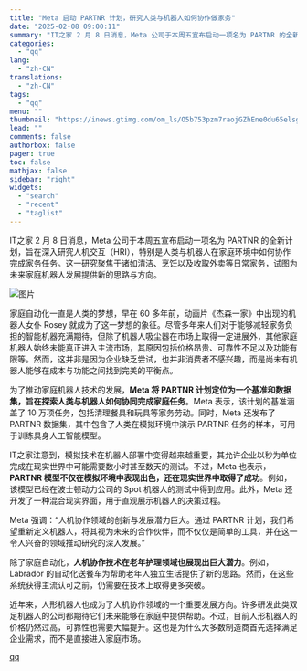 ```yaml
---
title: "Meta 启动 PARTNR 计划，研究人类与机器人如何协作做家务"
date: "2025-02-08 09:00:11"
summary: "IT之家 2 月 8 日消息，Meta 公司于本周五宣布启动一项名为 PARTNR 的全新计划，旨在..."
categories:
  - "qq"
lang:
  - "zh-CN"
translations:
  - "zh-CN"
tags:
  - "qq"
menu: ""
thumbnail: "https://inews.gtimg.com/om_ls/O5b753pzm7raojGZhEne0du65elsgrnDtjVnGV4VuJtsQAA_640360/0"
lead: ""
comments: false
authorbox: false
pager: true
toc: false
mathjax: false
sidebar: "right"
widgets:
  - "search"
  - "recent"
  - "taglist"
---
```


IT之家 2 月 8 日消息，Meta 公司于本周五宣布启动一项名为 PARTNR 的全新计划，旨在深入研究人机交互（HRI），特别是人类与机器人在家庭环境中如何协作完成家务任务。这一研究聚焦于诸如清洁、烹饪以及收取外卖等日常家务，试图为未来家庭机器人发展提供新的思路与方向。

![图片](https://inews.gtimg.com/om_bt/OomiapC2SMv5013BxoAA883yR5t7WGfI9Y-IXY-rzpZYcAA/641)

家庭自动化一直是人类的梦想，早在 60 多年前，动画片《杰森一家》中出现的机器人女仆 Rosey 就成为了这一梦想的象征。尽管多年来人们对于能够减轻家务负担的智能机器充满期待，但除了机器人吸尘器在市场上取得一定进展外，其他家庭机器人始终未能真正进入主流市场，其原因包括价格昂贵、可靠性不足以及功能有限等。然而，这并非是因为企业缺乏尝试，也并非消费者不感兴趣，而是尚未有机器人能够在成本与功能之间找到完美的平衡点。

为了推动家庭机器人技术的发展，**Meta 将 PARTNR 计划定位为一个基准和数据集，旨在探索人类与机器人如何协同完成家庭任务**。Meta 表示，该计划的基准涵盖了 10 万项任务，包括清理餐具和玩具等家务劳动。同时，Meta 还发布了 PARTNR 数据集，其中包含了人类在模拟环境中演示 PARTNR 任务的样本，可用于训练具身人工智能模型。

IT之家注意到，模拟技术在机器人部署中变得越来越重要，其允许企业以秒为单位完成在现实世界中可能需要数小时甚至数天的测试。不过，Meta 也表示，**PARTNR 模型不仅在模拟环境中表现出色，还在现实世界中取得了成功**。例如，该模型已经在波士顿动力公司的 Spot 机器人的测试中得到应用。此外，Meta 还开发了一种混合现实界面，用于直观展示机器人的决策过程。

Meta 强调：“人机协作领域的创新与发展潜力巨大。通过 PARTNR 计划，我们希望重新定义机器人，将其视为未来的合作伙伴，而不仅仅是简单的工具，并在这一令人兴奋的领域推动研究的深入发展。”

除了家庭自动化，**人机协作技术在老年护理领域也展现出巨大潜力**。例如，Labrador 的自动化送餐车为帮助老年人独立生活提供了新的思路。然而，在这些系统获得主流认可之前，仍需要在技术上取得更多突破。

近年来，人形机器人也成为了人机协作领域的一个重要发展方向。许多研发此类双足机器人的公司都期待它们未来能够在家庭中提供帮助。不过，目前人形机器人的价格仍然过高，可靠性也需要大幅提升。这也是为什么大多数制造商首先选择满足企业需求，而不是直接进入家庭市场。

[qq](https://new.qq.com/rain/a/20250208A01RBE00)
